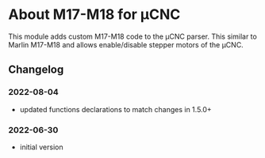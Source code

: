 # About M17-M18 for µCNC

This module adds custom M17-M18 code to the µCNC parser. This similar to Marlin M17-M18 and allows enable/disable stepper motors of the µCNC.

## Changelog

### 2022-08-04

- updated functions declarations to match changes in 1.5.0+

### 2022-06-30

- initial version
